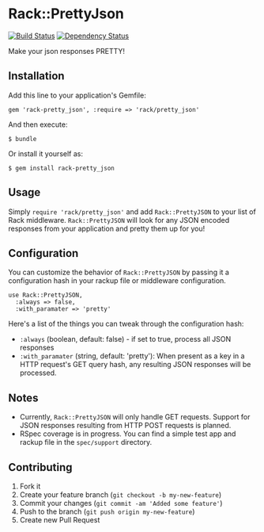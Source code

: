 # Rack::PrettyJson

[![Build Status](https://travis-ci.org/damien/rack-pretty_json.png)](https://travis-ci.org/damien/rack-pretty_json)
[![Dependency Status](https://gemnasium.com/damien/rack-pretty_json.png)](https://gemnasium.com/damien/rack-pretty_json)

Make your json responses PRETTY!

## Installation

Add this line to your application's Gemfile:

    gem 'rack-pretty_json', :require => 'rack/pretty_json'

And then execute:

    $ bundle

Or install it yourself as:

    $ gem install rack-pretty_json

## Usage

Simply `require 'rack/pretty_json'` and add `Rack::PrettyJSON` to your
list of Rack middleware. `Rack::PrettyJSON` will look for any JSON
encoded responses from your application and pretty them up for you!

## Configuration

You can customize the behavior of `Rack::PrettyJSON` by passing it a
configuration hash in your rackup file or middleware configuration.

    use Rack::PrettyJSON,
      :always => false,
      :with_paramater => 'pretty'

Here's a list of the things you can tweak through the configuration
hash:

* `:always` (boolean, default: false) - if set to true, process all JSON
  responses
* `:with_paramater` (string, default: 'pretty'): When present as a key in
  a HTTP request's GET query hash, any resulting JSON responses will be
  processed.

## Notes

* Currently, `Rack::PrettyJSON` will only handle GET requests. Support
  for JSON responses resulting from HTTP POST requests is planned.
* RSpec coverage is in progress. You can find a simple test app and
  rackup file in the `spec/support` directory.

## Contributing

1. Fork it
2. Create your feature branch (`git checkout -b my-new-feature`)
3. Commit your changes (`git commit -am 'Added some feature'`)
4. Push to the branch (`git push origin my-new-feature`)
5. Create new Pull Request
